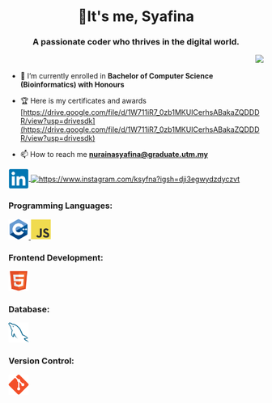 <h1 align="center"> 👋It's me, Syafina</h1>
<h3 align="center"> A passionate coder who thrives in the digital world. </h3>

<p align="right" alt="Coding" width="200"> <img src="https://media1.tenor.com/images/61b05acdfac92da50c9d297b209b717f/tenor.gif?itemid=16210141">

- 🔭 I’m currently enrolled in **Bachelor of Computer Science (Bioinformatics) with Honours**

- 🏆 Here is my certificates and awards [https://drive.google.com/file/d/1W711iR7_0zb1MKUICerhsABakaZQDDDR/view?usp=drivesdk](https://drive.google.com/file/d/1W711iR7_0zb1MKUICerhsABakaZQDDDR/view?usp=drivesdk)



- 📫 How to reach me **nurainasyafina@graduate.utm.my**

<p align="left">
  <a href="https://www.linkedin.com/in/nur-aina-syafina-097a1831a?utm_source=share&utm_campaign=share_via&utm_content=profile&utm_medium=android_app" target="_blank" rel="noreferrer"> 
    <img align="center" 
src="https://raw.githubusercontent.com/devicons/devicon/master/icons/linkedin/linkedin-original.svg" alt="linkedin" width="40" height="40"/> 
  </a> 
  <a href="https://www.instagram.com/ksyfna?igsh=djI3eGwydzdyczVt" target="blank">
    <img align="center" src="https://raw.githubusercontent.com/rahuldkjain/github-profile-readme-generator/master/src/images/icons/Social/instagram.svg" alt="https://www.instagram.com/ksyfna?igsh=dji3egwydzdyczvt" height="40" width="40" />
  </a>
</p>

<h3 align="left">Programming Languages:</h3>
<p align="left"> 
  <a href="https://www.w3schools.com/cpp/" target="_blank" rel="noreferrer"> 
    <img src="https://raw.githubusercontent.com/devicons/devicon/master/icons/cplusplus/cplusplus-original.svg" alt="cplusplus" width="40" height="40"/> 
  </a> 
  <a href="https://developer.mozilla.org/en-US/docs/Web/JavaScript" target="_blank" rel="noreferrer"> 
    <img src="https://raw.githubusercontent.com/devicons/devicon/master/icons/javascript/javascript-original.svg" alt="javascript" width="40" height="40"/> 
  </a> 
</p>

<h3 align="left">Frontend Development:</h3>
<p align="left"> 
  <a href="https://developer.mozilla.org/en-US/docs/Web/HTML" target="_blank" rel="noreferrer"> 
    <img src="https://raw.githubusercontent.com/devicons/devicon/master/icons/html5/html5-original.svg" alt="html" width="40" height="40"/> 
  </a> 
</p>

<h3 align="left">Database:</h3>
<p align="left"> 
  <a href="https://www.mysql.com/" target="_blank" rel="noreferrer"> 
    <img src="https://raw.githubusercontent.com/devicons/devicon/master/icons/mysql/mysql-original.svg" alt="mysql" width="40" height="40"/> 
  </a> 
</p>

<h3 align="left">Version Control:</h3>
<p align="left"> 
  <a href="https://git-scm.com/" target="_blank" rel="noreferrer"> 
    <img src="https://raw.githubusercontent.com/devicons/devicon/master/icons/git/git-original.svg" alt="git" width="40" height="40"/> 
  </a> 
</p>
